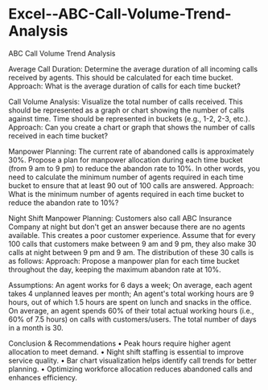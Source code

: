 # Excel--ABC-Call-Volume-Trend-Analysis
ABC Call Volume Trend Analysis

Average Call Duration: Determine the average duration of all incoming calls received by agents. This should be calculated for each time bucket.
Approach: What is the average duration of calls for each time bucket?

Call Volume Analysis: Visualize the total number of calls received. This should be represented as a graph or chart showing the number of calls against time. Time should be represented in buckets (e.g., 1-2, 2-3, etc.).
Approach: Can you create a chart or graph that shows the number of calls received in each time bucket?

Manpower Planning: The current rate of abandoned calls is approximately 30%. Propose a plan for manpower allocation during each time bucket (from 9 am to 9 pm) to reduce the abandon rate to 10%. In other words, you need to calculate the minimum number of agents required in each time bucket to ensure that at least 90 out of 100 calls are answered.
Approach: What is the minimum number of agents required in each time bucket to reduce the abandon rate to 10%?

Night Shift Manpower Planning: Customers also call ABC Insurance Company at night but don't get an answer because there are no agents available. This creates a poor customer experience. Assume that for every 100 calls that customers make between 9 am and 9 pm, they also make 30 calls at night between 9 pm and 9 am. The distribution of these 30 calls is as follows:
Approach: Propose a manpower plan for each time bucket throughout the day, keeping the maximum abandon rate at 10%.

Assumptions: An agent works for 6 days a week; On average, each agent takes 4 unplanned leaves per month; An agent's total working hours are 9 hours, out of which 1.5 hours are spent on lunch and snacks in the office. On average, an agent spends 60% of their total actual working hours (i.e., 60% of 7.5 hours) on calls with customers/users. The total number of days in a month is 30.





Conclusion & Recommendations
•	Peak hours require higher agent allocation to meet demand.
•	Night shift staffing is essential to improve service quality.
•	Bar chart visualization helps identify call trends for better planning.
•	Optimizing workforce allocation reduces abandoned calls and enhances efficiency.
